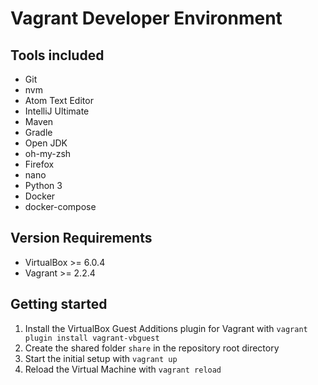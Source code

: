 # Vagrant Developer Environment

## Tools included
* Git
* nvm
* Atom Text Editor
* IntelliJ Ultimate
* Maven
* Gradle
* Open JDK
* oh-my-zsh
* Firefox
* nano
* Python 3
* Docker
* docker-compose

## Version Requirements
* VirtualBox >= 6.0.4
* Vagrant >= 2.2.4

## Getting started
1. Install the VirtualBox Guest Additions plugin for Vagrant with `vagrant plugin install vagrant-vbguest`
2. Create the shared folder `share` in the repository root directory
3. Start the initial setup with `vagrant up`
4. Reload the Virtual Machine with `vagrant reload`
